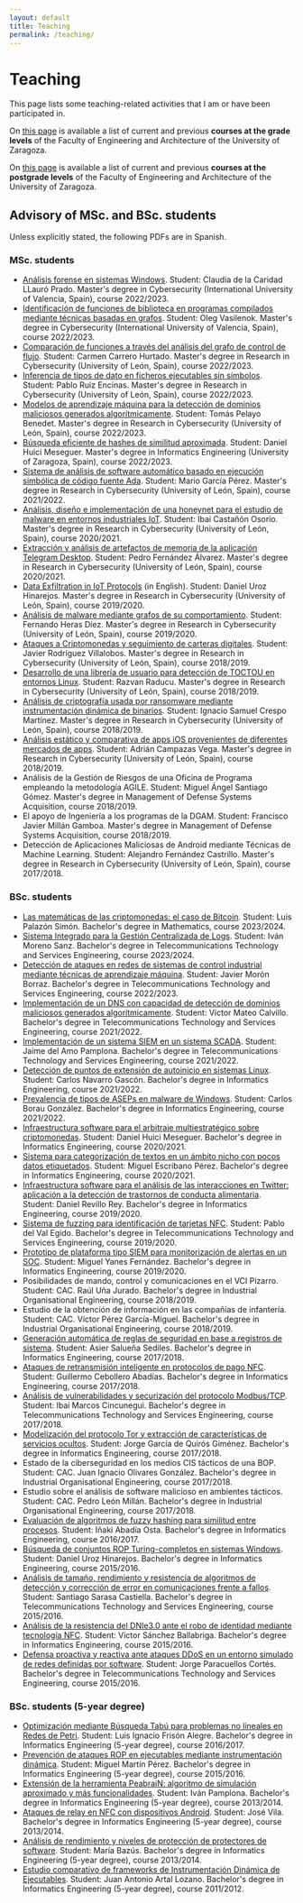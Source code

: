 ```yaml
---
layout: default
title: Teaching
permalink: /teaching/
---
```


# Teaching

This page lists some teaching-related activities that I am or have been participated in. 

On [this page](undergraduate) is available a list of current and previous **courses at the grade levels** of the Faculty of Engineering and Architecture of the University of Zaragoza.

On [this page](postgraduate) is available a list of current and previous **courses at the postgrade levels** of the Faculty of Engineering and Architecture of the University of Zaragoza.


## Advisory of MSc. and BSc. students

Unless explicitly stated, the following PDFs are in Spanish.

### MSc. students

* [Análisis forense en sistemas Windows](https://webdiis.unizar.es/~ricardo/files/TFMs/Analisis-Forense-Sistemas-Windows_TFM_VIU.pdf). Student: Claudia de la Caridad LLauró Prado. Master's degree in Cybersecurity (International University of Valencia, Spain), course 2022/2023.
* [Identificación de funciones de biblioteca en programas compilados mediante técnicas basadas en grafos](https://webdiis.unizar.es/~ricardo/files/TFMs/Identificacion-Funciones-Biblioteca-Binarios-Estaticos-Grafos_TFM_VIU.pdf). Student: Oleg Vasilenok. Master's degree in Cybersecurity (International University of Valencia, Spain), course 2022/2023.
* [Comparación de funciones a través del análisis del grafo de control de flujo](https://webdiis.unizar.es/~ricardo/files/TFMs/Comparacion-Funciones-Analisis-Control-Flujo_TFM_ULE.pdf). Student: Carmen Carrero Hurtado. Master's degree in Research in Cybersecurity (University of León, Spain), course 2022/2023.
* [Inferencia de tipos de dato en ficheros ejecutables sin símbolos](https://webdiis.unizar.es/~ricardo/files/TFMs/Inferencia-Tipos-Dato-Ficheros-Ejecutables-Sin-Simbolos_TFM_ULE.pdf). Student: Pablo Ruiz Encinas. Master's degree in Research in Cybersecurity (University of León, Spain), course 2022/2023.
* [Modelos de aprendizaje máquina para la detección de dominios maliciosos generados algorítmicamente](https://webdiis.unizar.es/~ricardo/files/TFMs/Modelos-Aprendizaje-Maquina-Deteccion-DGA_TFM_ULE.pdf). Student: Tomás Pelayo Benedet. Master's degree in Research in Cybersecurity (University of León, Spain), course 2022/2023.
* [Búsqueda eficiente de hashes de similitud aproximada](https://webdiis.unizar.es/~ricardo/files/TFMs/BusquedaEficienteHashesSimilitudAproximada_TFM_UZ.pdf). Student: Daniel Huici Meseguer. Master's degree in Informatics Engineering (University of Zaragoza, Spain), course 2022/2023.
* [Sistema de análisis de software automático basado en ejecución simbólica de código fuente Ada](https://webdiis.unizar.es/~ricardo/files/TFMs/SistemaAutomaticoEjecucionSimbolicaAda_TFM_ULE.pdf). Student: Mario García Pérez. Master's degree in Research in Cybersecurity (University of León, Spain), course 2021/2022.
* [Análisis, diseño e implementación de una honeynet para el estudio de malware en entornos industriales IoT](https://webdiis.unizar.es/~ricardo/files/TFMs/AnalisisImplementacionHoneynetMalwareEntornosIIoT_TFM_ULE.pdf). Student: Ibai Castañón Osorio. Master's degree in Research in Cybersecurity (University of León, Spain), course 2020/2021.
* [Extracción y análisis de artefactos de memoria de la aplicación Telegram Desktop](https://webdiis.unizar.es/~ricardo/files/TFMs/ExtraccionAnalisisArtefactosMemoriaTelegramDesktop_TFM_ULE.pdf). Student: Pedro Fernández Álvarez. Master's degree in Research in Cybersecurity (University of León, Spain), course 2020/2021.
* [Data Exfiltration in IoT Protocols](https://webdiis.unizar.es/~ricardo/files/TFMs/ExfiltracionDatosProtocolosIoT_TFM_ULE.pdf) (in English). Student: Daniel Uroz Hinarejos. Master's degree in Research in Cybersecurity (University of León, Spain), course 2019/2020.
* [Análisis de malware mediante grafos de su comportamiento](https://webdiis.unizar.es/~ricardo/files/TFMs/AnalisisMalwareGrafosComportamiento_TFM_ULE.pdf). Student: Fernando Heras Díez. Master's degree in Research in Cybersecurity (University of León, Spain), course 2019/2020.
* [Ataques a Criptomonedas y seguimiento de carteras digitales](https://webdiis.unizar.es/~ricardo/files/TFMs/AtaquesCriptomonedasSeguimientoCarteras.pdf). Student: Javier Rodríguez Villalobos. Master's degree in Research in Cybersecurity (University of León, Spain), course 2018/2019.
* [Desarrollo de una librería de usuario para detección de TOCTOU en entornos Linux](https://webdiis.unizar.es/~ricardo/files/TFMs/DeteccionTOCTOU_LibreriaLinux.pdf). Student: Razvan Raducu. Master's degree in Research in Cybersecurity (University of León, Spain), course 2018/2019.
* [Análisis de criptografía usada por ransomware mediante instrumentación dinámica de binarios](https://webdiis.unizar.es/~ricardo/files/TFMs/CriptografiaRansomwareDBI.pdf). Student: Ignacio Samuel Crespo Martínez. Master's degree in Research in Cybersecurity (University of León, Spain), course 2018/2019.
* [Análisis estático y comparativa de apps iOS provenientes de diferentes mercados de apps](https://webdiis.unizar.es/~ricardo/files/TFMs/AnalisisEstatico_iOSAppsMercadosAlternativos.pdf). Student: Adrián Campazas Vega. Master's degree in Research in Cybersecurity (University of León, Spain), course 2018/2019.
* Análisis de la Gestión de Riesgos de una Oficina de Programa empleando la metodología AGILE. Student: Miguel Ángel Santiago Gómez. Master's degree in Management of Defense Systems Acquisition, course 2018/2019.
* El apoyo de Ingeniería a los programas de la DGAM. Student: Francisco Javier Millán Gamboa. Master's degree in Management of Defense Systems Acquisition, course 2018/2019.
* Detección de Aplicaciones Maliciosas de Android mediante Técnicas de Machine Learning. Student: Alejandro Fernández Castrillo. Master's degree in Research in Cybersecurity (University of León, Spain), course 2017/2018.

### BSc. students

* [Las matemáticas de las criptomonedas: el caso de Bitcoin](https://webdiis.unizar.es/~ricardo/files/TFGs/Matematicas-Criptomonedas-Bitcoin.pdf). Student: Luis Palazón Simón. Bachelor's degree in Mathematics, course 2023/2024.
* [Sistema Integrado para la Gestión Centralizada de Logs](https://webdiis.unizar.es/~ricardo/files/TFGs/Sistema_Integrado_Gestion_Centralizada_Logs.pdf). Student: Iván Moreno Sanz. Bachelor's degree in Telecommunications Technology and Services Engineering, course 2023/2024.
* [Detección de ataques en redes de sistemas de control industrial mediante técnicas de aprendizaje máquina](https://webdiis.unizar.es/~ricardo/files/TFGs/Deteccion_Ataques_ICS_Mediante_ML.pdf). Student: Javier Morón Borraz. Bachelor's degree in Telecommunications Technology and Services Engineering, course 2022/2023.
* [Implementación de un DNS con capacidad de detección de dominios maliciosos generados algorítmicamente](https://webdiis.unizar.es/~ricardo/files/TFGs/ImplementacionDNSdeteccionDGA.pdf). Student: Víctor Mateo Calvillo. Bachelor's degree in Telecommunications Technology and Services Engineering, course 2021/2022.
* [Implementación de un sistema SIEM en un sistema SCADA](https://webdiis.unizar.es/~ricardo/files/TFGs/ImplementacionSIEM_SCADA.pdf). Student: Jaime del Amo Pamplona. Bachelor's degree in Telecommunications Technology and Services Engineering, course 2021/2022.
* [Detección de puntos de extensión de autoinicio en sistemas Linux](https://webdiis.unizar.es/~ricardo/files/TFGs/DeteccionASESPsSistemasLinux.pdf). Student: Carlos Navarro Gascón. Bachelor's degree in Informatics Engineering, course 2021/2022.
* [Prevalencia de tipos de ASEPs en malware de Windows](https://webdiis.unizar.es/~ricardo/files/TFGs/PrevalenciaTiposASEPsMalwareWindows.pdf). Student: Carlos Borau González. Bachelor's degree in Informatics Engineering, course 2021/2022.
* [Infraestructura software para el arbitraje multiestratégico sobre criptomonedas](https://webdiis.unizar.es/~ricardo/files/TFGs/InfraestructuraSoftwareArbitrajeCriptomonedas.pdf). Student: Daniel Huici Meseguer. Bachelor's degree in Informatics Engineering, course 2020/2021.
* [Sistema para categorización de textos en un ámbito nicho con pocos datos etiquetados](https://webdiis.unizar.es/~ricardo/files/TFGs/CategozacionTextosAmbitosPocosDatosEtiquetados.pdf). Student: Miguel Escribano Pérez. Bachelor's degree in Informatics Engineering, course 2020/2021.
* [Infraestructura software para el análisis de las interacciones en Twitter: aplicación a la detección de trastornos de conducta alimentaria](https://webdiis.unizar.es/~ricardo/files/TFGs/AnalisisInteraccionesTwitterDeteccionTCA.pdf). Student: Daniel Revillo Rey. Bachelor's degree in Informatics Engineering, course 2019/2020.
* [Sistema de fuzzing para identificación de tarjetas NFC](https://webdiis.unizar.es/~ricardo/files/TFGs/SistemaFuzzingNFC_TFG.pdf). Student: Pablo del Val Egido. Bachelor's degree in Telecommunications Technology and Services Engineering, course 2019/2020.
* [Prototipo de plataforma tipo SIEM para monitorización de alertas en un SOC](https://webdiis.unizar.es/~ricardo/files/TFGs/PrototipoPlataformaSIEMMonitorizacionAlertas_TFG.pdf). Student: Miguel Yanes Fernández. Bachelor's degree in Informatics Engineering, course 2019/2020.
* Posibilidades de mando, control y comunicaciones en el VCI Pizarro. Student: CAC. Raúl Uña Jurado. Bachelor's degree in Industrial Organisational Engineering, course 2018/2019.
* Estudio de la obtención de información en las compañías de infantería. Student: CAC. Víctor Pérez García-Miguel. Bachelor's degree in Industrial Organisational Engineering, course 2018/2019.
* [Generación automática de reglas de seguridad en base a registros de sistema](https://webdiis.unizar.es/~ricardo/files/TFGs/GeneracionReglasIDSLogs.pdf). Student: Asier Salueña Sediles. Bachelor's degree in Informatics Engineering, course 2017/2018.
* [Ataques de retransmisión inteligente en protocolos de pago NFC](https://webdiis.unizar.es/~ricardo/files/TFGs/RelayInteligenteEMV.pdf). Student: Guillermo Cebollero Abadías. Bachelor's degree in Informatics Engineering, course 2017/2018.
* [Análisis de vulnerabilidades y securización del protocolo Modbus/TCP](https://webdiis.unizar.es/~ricardo/files/TFGs/AnalisisVulnerabilidadesSecurizacionModbusTCP.pdf). Student: Ibai Marcos Cincunegui. Bachelor's degree in Telecommunications Technology and Services Engineering, course 2017/2018.
* [Modelización del protocolo Tor y extracción de características de servicios ocultos](https://webdiis.unizar.es/~ricardo/files/TFGs/ModeladoTorDesanonimizacionHS.pdf). Student: Jorge García de Quirós Giménez. Bachelor's degree in Informatics Engineering, course 2017/2018.
* Estado de la ciberseguridad en los medios CIS tácticos de una BOP. Student: CAC. Juan Ignacio Olivares González. Bachelor's degree in Industrial Organisational Engineering, course 2017/2018.
* Estudio sobre el análisis de software malicioso en ambientes tácticos. Student: CAC. Pedro León Millán. Bachelor's degree in Industrial Organisational Engineering, course 2017/2018.
* [Evaluación de algoritmos de fuzzy hashing para similitud entre procesos](https://webdiis.unizar.es/~ricardo/files/TFGs/FuzzyHashingProcesos.pdf). Student: Iñaki Abadía Osta. Bachelor's degree in Informatics Engineering, course 2016/2017.
* [Búsqueda de conjuntos ROP Turing-completos en sistemas Windows](https://webdiis.unizar.es/~ricardo/files/TFGs/ROPTuringWindows.pdf). Student: Daniel Uroz Hinarejos. Bachelor's degree in Informatics Engineering, course 2015/2016.
* [Análisis de tamaño, rendimiento y resistencia de algoritmos de detección y corrección de error en comunicaciones frente a fallos](https://webdiis.unizar.es/~ricardo/files/TFGs/AnalisisRendimientoCorreccionFEC.pdf). Student: Santiago Sarasa Castiella. Bachelor's degree in Telecommunications Technology and Services Engineering, course 2015/2016.
* [Análisis de la resistencia del DNIe3.0 ante el robo de identidad mediante tecnología NFC](https://webdiis.unizar.es/~ricardo/files/TFGs/SeguridadDNIe3.0_NFC.pdf). Student: Víctor Sánchez Ballabriga. Bachelor's degree in Informatics Engineering, course 2015/2016.
* [Defensa proactiva y reactiva ante ataques DDoS en un entorno simulado de redes definidas por software](https://webdiis.unizar.es/~ricardo/files/TFGs/DefensaProactivaReactivaDDoSSDN.pdf). Student: Jorge Paracuellos Cortés. Bachelor's degree in Telecommunications Technology and Services Engineering, course 2015/2016.

### BSc. students (5-year degree)

* [Optimización mediante Búsqueda Tabú para problemas no lineales en Redes de Petri](https://webdiis.unizar.es/~ricardo/files/PFCs/OptimizacionTabuSearchPetriNets.pdf). Student: Luis Ignacio Frisón Alegre. Bachelor's degree in Informatics Engineering (5-year degree), course 2016/2017.
* [Prevención de ataques ROP en ejecutables mediante instrumentación dinámica](https://webdiis.unizar.es/~ricardo/files/PFCs/PrevencionAtaquesROPDBI.pdf). Student: Miguel Martín Pérez. Bachelor's degree in Informatics Engineering (5-year degree), course 2015/2016.
* [Extensión de la herramienta PeabraiN: algoritmo de simulación aproximado y más funcionalidades](https://webdiis.unizar.es/~ricardo/files/PFCs/ExtensionFuncionalidadesPeabraiN.pdf). Student: Iván Pamplona. Bachelor's degree in Informatics Engineering (5-year degree), course 2013/2014.
* [Ataques de relay en NFC con dispositivos Android](https://webdiis.unizar.es/~ricardo/files/PFCs/AtaquesRelayNFC.pdf). Student: José Vila. Bachelor's degree in Informatics Engineering (5-year degree), course 2013/2014.
* [Análisis de rendimiento y niveles de protección de protectores de software](https://webdiis.unizar.es/~ricardo/files/PFCs/AnalisisProtectoresSoftware.pdf). Student: María Bazús. Bachelor's degree in Informatics Engineering (5-year degree), course 2013/2014.
* [Estudio comparativo de frameworks de Instrumentación Dinámica de Ejecutables](https://webdiis.unizar.es/~ricardo/files/PFCs/EstudioDBIframeworks.pdf). Student: Juan Antonio Artal Lozano. Bachelor's degree in Informatics Engineering (5-year degree), course 2011/2012.
